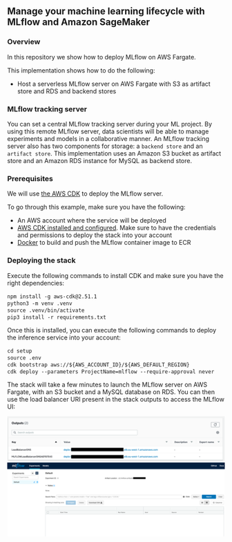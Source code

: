## Manage your machine learning lifecycle with MLflow and Amazon SageMaker

### Overview

In this repository we show how to deploy MLflow on AWS Fargate.

This implementation shows how to do the following:

* Host a serverless MLflow server on AWS Fargate with S3 as artifact store and RDS and backend stores

### MLflow tracking server
You can set a central MLflow tracking server during your ML project. By using this remote MLflow server, data scientists will be able to manage experiments and models in a collaborative manner.
An MLflow tracking server also has two components for storage: a ```backend store``` and an ```artifact store```. This implementation uses an Amazon S3 bucket as artifact store and an Amazon RDS instance for MySQL as backend store.

### Prerequisites

We will use [the AWS CDK](https://cdkworkshop.com/) to deploy the MLflow server.

To go through this example, make sure you have the following:
* An AWS account where the service will be deployed
* [AWS CDK installed and configured](https://docs.aws.amazon.com/cdk/latest/guide/getting_started.html). Make sure to have the credentials and permissions to deploy the stack into your account
* [Docker](https://www.docker.com) to build and push the MLflow container image to ECR

### Deploying the stack

Execute the following commands to install CDK and make sure you have the right dependencies:

```
npm install -g aws-cdk@2.51.1
python3 -m venv .venv
source .venv/bin/activate
pip3 install -r requirements.txt
```

Once this is installed, you can execute the following commands to deploy the inference service into your account:

```
cd setup
source .env
cdk bootstrap aws://${AWS_ACCOUNT_ID}/${AWS_DEFAULT_REGION}
cdk deploy --parameters ProjectName=mlflow --require-approval never
```

The stack will take a few minutes to launch the MLflow server on AWS Fargate, with an S3 bucket and a MySQL database on
RDS. You can then use the load balancer URI present in the stack outputs to access the MLflow UI:

![](img/load-balancer.png)
![](img/mlflow-interface.png)
